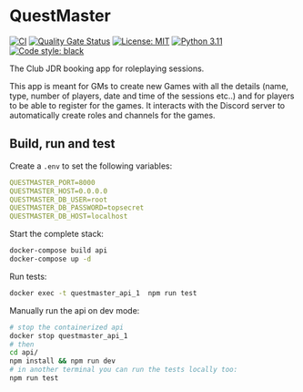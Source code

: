 # QuestMaster

[![CI](https://github.com/Club-JDR/questmaster/actions/workflows/ci.yml/badge.svg?branch=main)](https://github.com/Club-JDR/questmaster/actions/workflows/ci.yml)
[![Quality Gate Status](https://sonarcloud.io/api/project_badges/measure?project=Club-JDR_questmaster&metric=alert_status)](https://sonarcloud.io/dashboard?id=Club-JDR_questmaster)
[![License: MIT](https://img.shields.io/badge/License-MIT-yellow.svg)](https://opensource.org/licenses/MIT)
[![Python 3.11](https://img.shields.io/badge/python-3.11-blue.svg)](https://www.python.org/downloads/)
[![Code style: black](https://img.shields.io/badge/code%20style-black-000000.svg)](https://github.com/ambv/black)

The Club JDR booking app for roleplaying sessions.

This app is meant for GMs to create new Games with all the details (name, type, number of players, date and time of the sessions etc..) and for players to be able to register for the games. It interacts with the Discord server to automatically create roles and channels for the games.

## Build, run and test

Create a `.env` to set the following variables:

```yaml
QUESTMASTER_PORT=8000
QUESTMASTER_HOST=0.0.0.0
QUESTMASTER_DB_USER=root
QUESTMASTER_DB_PASSWORD=topsecret
QUESTMASTER_DB_HOST=localhost
```

Start the complete stack:

```sh
docker-compose build api
docker-compose up -d
```

Run tests:

```sh
docker exec -t questmaster_api_1  npm run test
```

Manually run the api on dev mode:

```sh
# stop the containerized api
docker stop questmaster_api_1
# then
cd api/
npm install && npm run dev
# in another terminal you can run the tests locally too:
npm run test
```
